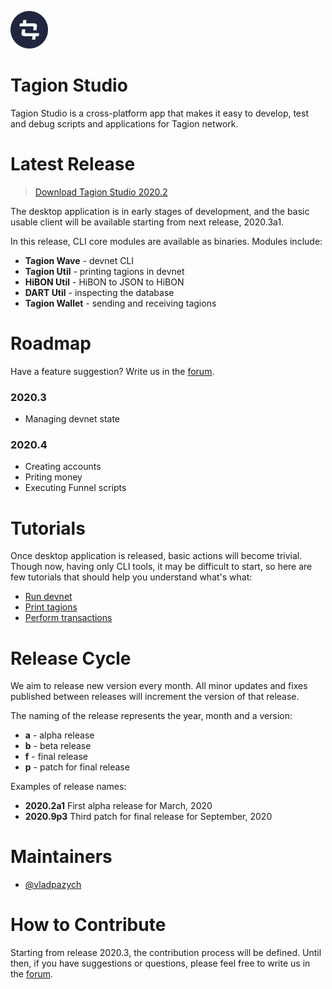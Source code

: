 <a href="https://tagion.org"><img alt="tagion logo" src="https://github.com/tagion/resources/raw/master/branding/logomark.svg?sanitize=true" alt="tagion.org" height="60"></a>

# Tagion Studio

Tagion Studio is a cross-platform app that makes it easy to develop, test and debug scripts and applications for Tagion network.

# Latest Release

> [Download Tagion Studio 2020.2](https://github.com/tagion/studio/releases)

The desktop application is in early stages of development, and the basic usable client will be available starting from next release, 2020.3a1.

In this release, CLI core modules are available as binaries. Modules include:

* **Tagion Wave** - devnet CLI
* **Tagion Util** - printing tagions in devnet
* **HiBON Util** - HiBON to JSON to HiBON
* **DART Util** - inspecting the database
* **Tagion Wallet** - sending and receiving tagions

# Roadmap

Have a feature suggestion? Write us in the [forum](https://forum.tagion.org/t/starting-tagion-studio-project/28).

### 2020.3

* Managing devnet state

### 2020.4

* Creating accounts
* Priting money
* Executing Funnel scripts

# Tutorials

Once desktop application is released, basic actions will become trivial. Though now, having only CLI tools, it may be difficult to start, so here are few tutorials that should help you understand what's what:

* [Run devnet]()
* [Print tagions]()
* [Perform transactions]()

# Release Cycle

We aim to release new version every month. All minor updates and fixes published between releases will increment the version of that release.

The naming of the release represents the year, month and a version:

* **a** - alpha release
* **b** - beta release
* **f** - final release
* **p** - patch for final release

Examples of release names:

* **2020.2a1** First alpha release for March, 2020
* **2020.9p3** Third patch for final release for September, 2020

# Maintainers

* [@vladpazych](https://github.com/vladpazych)

# How to Contribute

Starting from release 2020.3, the contribution process will be defined. Until then, if you have suggestions or questions, please feel free to write us in the [forum](https://forum.tagion.org/t/starting-tagion-studio-project/28).


